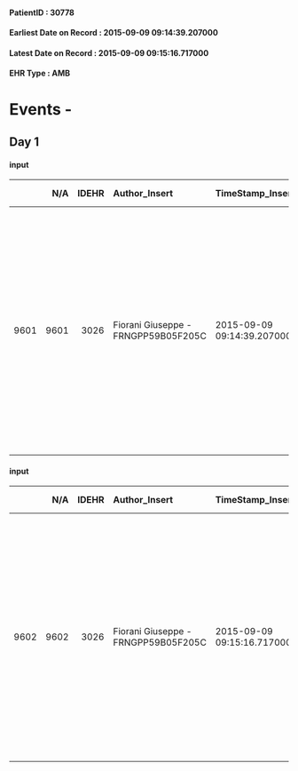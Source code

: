 
#### PatientID : 30778
#### Earliest Date on Record : 2015-09-09 09:14:39.207000
#### Latest Date on Record : 2015-09-09 09:15:16.717000
#### EHR Type : AMB

# Events - 

## Day 1

#### input
|      |    N/A |   IDEHR | Author_Insert                       | TimeStamp_Insert           | EHRType   |   PatientID |   IDDigitalSignDocument | persone_vicine   |   Unnamed: 0_x.1 |   IDANAMNESI_SOCIALE | Patient   | FamigliaAltro   | Paziente_T   | FamigliaAltro_T   |   Non_Rilevabile_x.1 | Note_Non_Rilevabile_x.1   | opt_Problemi   | Note_I                                                                                                                                                                                                                | chk_contr_sintomi   | chk_competenza                                 | opt_paziente_a   | opt_famiglia_a   | opt_adeguatezza   | ds_note_ad                                                                                                                                                                                                                       | opt_paziente_solo   | ds_note_con                                                                                                                                                                                                                             | opt_presente_assente   | Caregiver_principale   | ds_familiari_coinv       | opt_necessario   | opt_presente   | opt_risorse_ec   | opt_paziente_psi   | opt_Ins_vol   | opt_inv_civile   |   invalidita_perc | Needs               | Domestic partnership           | opt_disponibilita_f   | opt_indennita_acc   | opt_famiglia_psi   | opt_disponibilit_paz   |
|-----:|-------:|--------:|:------------------------------------|:---------------------------|:----------|------------:|------------------------:|:-----------------|-----------------:|---------------------:|:----------|:----------------|:-------------|:------------------|---------------------:|:--------------------------|:---------------|:----------------------------------------------------------------------------------------------------------------------------------------------------------------------------------------------------------------------|:--------------------|:-----------------------------------------------|:-----------------|:-----------------|:------------------|:---------------------------------------------------------------------------------------------------------------------------------------------------------------------------------------------------------------------------------|:--------------------|:----------------------------------------------------------------------------------------------------------------------------------------------------------------------------------------------------------------------------------------|:-----------------------|:-----------------------|:-------------------------|:-----------------|:---------------|:-----------------|:-------------------|:--------------|:-----------------|------------------:|:--------------------|:-------------------------------|:----------------------|:--------------------|:-------------------|:-----------------------|
| 9601 |   9601 |    3026 | Fiorani Giuseppe - FRNGPP59B05F205C | 2015-09-09 09:14:39.207000 | AMB       |       30778 |                  133153 | N/A              |             1351 |                  911 | Si#1      | Si#1            | No#0         | Si#1              |                    0 | NR                        | No#0           | Pz informato della diagnosi ma poco incline sul piano conoscitivo alla terminalit√†.I figli sono informati della gravit√† e della terminalit√† e sembrano apparentemente congruenti ad un percorso di cure palliative | controllo sintomi#0 | competenza/capacit√† assistenziale caregiver#0 | Indefinite#2     | Congruenti#1     | Si#1              | Dal colloquio telefonico non evidenziabili limiti di adeguatezza delle risorse familiari,ma necessit√† di ampio supporto in situazione familiare di grave fragilit√†, correlata alle patologie invalidanti di entrambi i coniugi | No#0                | Il pz vive con la moglie Maria Antonia di aa 87,pz oncologica per recidiva di neoplasia del retto che verr√† seguita congiuntamente da Vidas,dopo la sua dimissione ospedaliera dal presidio di Cuggiono,prevista per luned√¨ 24 agosto | Presente#1             | La figlia Maria Teresa | I figli Roberto e angelo | Si#1             | Si#1           | Adeguate#1       | No#0               | No#0          | Si#1             |               100 | Clinici#0;Sociali#1 | Coniuge/Convivente#0;Badante#1 | Si#1                  | Si#1                | No#0               | Si#1                   |

#### input
|      |    N/A |   IDEHR | Author_Insert                       | TimeStamp_Insert           | EHRType   |   PatientID |   IDDigitalSignDocument | persone_vicine   |   Unnamed: 0_x.1 |   IDANAMNESI_SOCIALE | Patient   | FamigliaAltro   | Paziente_T   | FamigliaAltro_T   |   Non_Rilevabile_x.1 | Note_Non_Rilevabile_x.1   | opt_Problemi   | Note_I                                                                                                                                                                                                                | chk_contr_sintomi   | chk_competenza                                 | opt_paziente_a   | opt_famiglia_a   | opt_adeguatezza   | ds_note_ad                                                                                                                                                                                                                       | opt_paziente_solo   | ds_note_con                                                                                                                                                                                                                             | opt_presente_assente   | Caregiver_principale   | ds_familiari_coinv       | opt_necessario   | opt_presente   | opt_risorse_ec   | opt_paziente_psi   | opt_Ins_vol   | opt_esenzione   | opt_inv_civile   |   invalidita_perc | ds_codice_es   | Needs               | Domestic partnership           | opt_disponibilita_f   | opt_indennita_acc   | opt_famiglia_psi   | opt_disponibilit_paz   |
|-----:|-------:|--------:|:------------------------------------|:---------------------------|:----------|------------:|------------------------:|:-----------------|-----------------:|---------------------:|:----------|:----------------|:-------------|:------------------|---------------------:|:--------------------------|:---------------|:----------------------------------------------------------------------------------------------------------------------------------------------------------------------------------------------------------------------|:--------------------|:-----------------------------------------------|:-----------------|:-----------------|:------------------|:---------------------------------------------------------------------------------------------------------------------------------------------------------------------------------------------------------------------------------|:--------------------|:----------------------------------------------------------------------------------------------------------------------------------------------------------------------------------------------------------------------------------------|:-----------------------|:-----------------------|:-------------------------|:-----------------|:---------------|:-----------------|:-------------------|:--------------|:----------------|:-----------------|------------------:|:---------------|:--------------------|:-------------------------------|:----------------------|:--------------------|:-------------------|:-----------------------|
| 9602 |   9602 |    3026 | Fiorani Giuseppe - FRNGPP59B05F205C | 2015-09-09 09:15:16.717000 | AMB       |       30778 |                  133154 | N/A              |             1352 |                  912 | Si#1      | Si#1            | No#0         | Si#1              |                    0 | NR                        | No#0           | Pz informato della diagnosi ma poco incline sul piano conoscitivo alla terminalit√†.I figli sono informati della gravit√† e della terminalit√† e sembrano apparentemente congruenti ad un percorso di cure palliative | controllo sintomi#0 | competenza/capacit√† assistenziale caregiver#0 | Indefinite#2     | Congruenti#1     | Si#1              | Dal colloquio telefonico non evidenziabili limiti di adeguatezza delle risorse familiari,ma necessit√† di ampio supporto in situazione familiare di grave fragilit√†, correlata alle patologie invalidanti di entrambi i coniugi | No#0                | Il pz vive con la moglie Maria Antonia di aa 87,pz oncologica per recidiva di neoplasia del retto che verr√† seguita congiuntamente da Vidas,dopo la sua dimissione ospedaliera dal presidio di Cuggiono,prevista per luned√¨ 24 agosto | Presente#1             | La figlia Maria Teresa | I figli Roberto e angelo | Si#1             | Si#1           | Adeguate#1       | No#0               | No#0          | Si#1            | Si#1             |               100 | IC13           | Clinici#0;Sociali#1 | Coniuge/Convivente#0;Badante#1 | Si#1                  | Si#1                | No#0               | Si#1                   |


